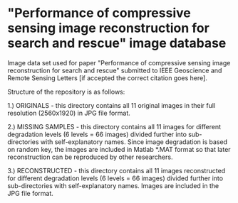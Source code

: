 # "Performance of compressive sensing image reconstruction for search and rescue" image database

Image data set used for paper "Performance of compressive sensing image reconstruction for search and rescue" submitted to IEEE Geoscience and Remote Sensing Letters [if accepted the correct citation goes here].

Structure of the repository is as follows:

1.) ORIGINALS - this directory contains all 11 original images in their full resolution (2560x1920) in JPG file format.

2.) MISSING SAMPLES - this directory contains all 11 images for different degradation levels (6 levels = 66 images) divided further into sub-directories with self-explanatory names. Since image degradation is based on random key, the images are included in Matlab *.MAT format so that later reconstruction can be reproduced by other researchers.

3.) RECONSTRUCTED - this directory contains all 11 images reconstructed for different degradation levels (6 levels = 66 images) divided further into sub-directories with self-explanatory names. Images are included in the JPG file format.
